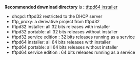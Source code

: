 **Recommended download directory** is : [tftpd64 installer](https://bitbucket.org/phjounin/tftpd64/src/master/old_releases/tftpd64%20installer/)

  * dhcpd: tftpd32 restricted to the DHCP server
  * tftp_proxy: a derivative project from tftpd32
  * tftpd32 installer: all 32 bits releases with installer
  * tftpd32 portable: all 32 bits releases without installer
  * tftpd32 service edition : 32 bits releases running as a service
  * tftpd64 installer: all 64 bits releases with installer
  * tftpd64 portable: all 64 bits releases without installer
  * tftpd64 service edition : 64 bits releases running as a service
  
  
